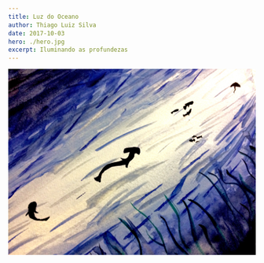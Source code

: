 ```yaml
---
title: Luz do Oceano
author: Thiago Luiz Silva
date: 2017-10-03
hero: ./hero.jpg
excerpt: Iluminando as profundezas
---
```



<div className="Image__Small">
  <img
    src="./2017-10-03-ocean-light.jpeg"
    title="Ocean Light..."
    alt="Fundo do oceano iluminado"
  />
</div>
